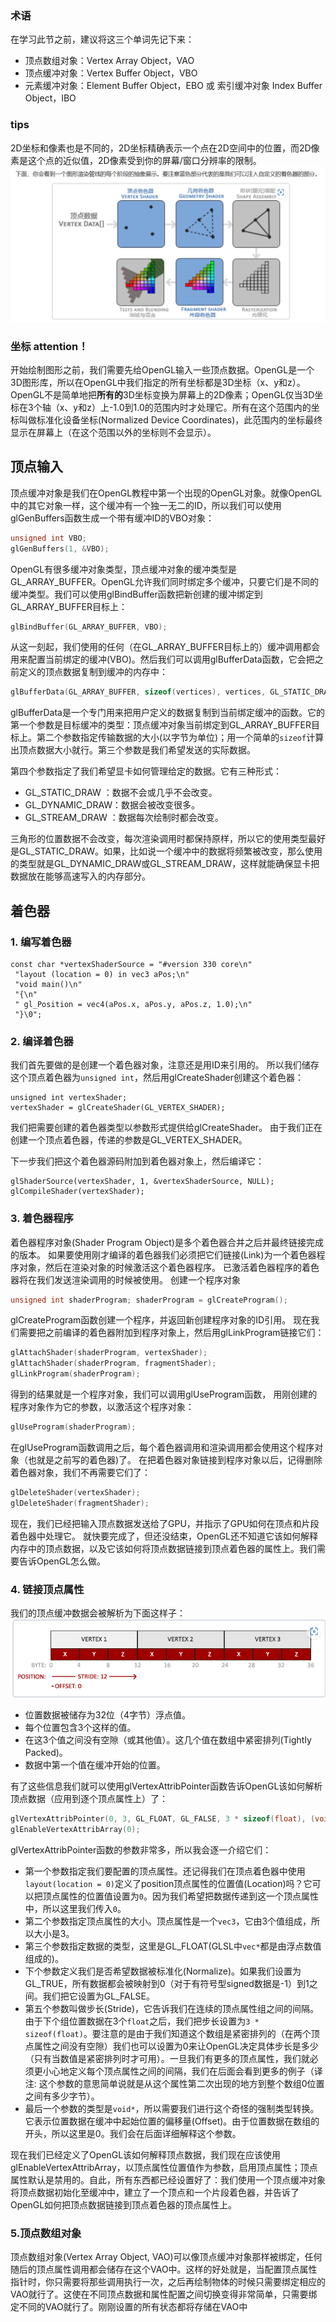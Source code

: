 ### 术语
在学习此节之前，建议将这三个单词先记下来：

-   顶点数组对象：Vertex Array Object，VAO
-   顶点缓冲对象：Vertex Buffer Object，VBO
-   元素缓冲对象：Element Buffer Object，EBO 或 索引缓冲对象 Index Buffer Object，IBO
### tips
2D坐标和像素也是不同的，2D坐标精确表示一个点在2D空间中的位置，而2D像素是这个点的近似值，2D像素受到你的屏幕/窗口分辨率的限制。
![输入图片说明](/imgs/2024-10-12/pMT3kpGwfL5poF1m.png)
### 坐标 attention！
开始绘制图形之前，我们需要先给OpenGL输入一些顶点数据。OpenGL是一个3D图形库，所以在OpenGL中我们指定的所有坐标都是3D坐标（x、y和z）。OpenGL不是简单地把**所有的**3D坐标变换为屏幕上的2D像素；OpenGL仅当3D坐标在3个轴（x、y和z）上-1.0到1.0的范围内时才处理它。所有在这个范围内的坐标叫做标准化设备坐标(Normalized Device Coordinates)，此范围内的坐标最终显示在屏幕上（在这个范围以外的坐标则不会显示）。
## 顶点输入
顶点缓冲对象是我们在OpenGL教程中第一个出现的OpenGL对象。就像OpenGL中的其它对象一样，这个缓冲有一个独一无二的ID，所以我们可以使用glGenBuffers函数生成一个带有缓冲ID的VBO对象：

```c++
unsigned int VBO;
glGenBuffers(1, &VBO);
```

OpenGL有很多缓冲对象类型，顶点缓冲对象的缓冲类型是GL_ARRAY_BUFFER。OpenGL允许我们同时绑定多个缓冲，只要它们是不同的缓冲类型。我们可以使用glBindBuffer函数把新创建的缓冲绑定到GL_ARRAY_BUFFER目标上：

```c++
glBindBuffer(GL_ARRAY_BUFFER, VBO);  
```

从这一刻起，我们使用的任何（在GL_ARRAY_BUFFER目标上的）缓冲调用都会用来配置当前绑定的缓冲(VBO)。然后我们可以调用glBufferData函数，它会把之前定义的顶点数据复制到缓冲的内存中：

```c++
glBufferData(GL_ARRAY_BUFFER, sizeof(vertices), vertices, GL_STATIC_DRAW);
```

glBufferData是一个专门用来把用户定义的数据复制到当前绑定缓冲的函数。它的第一个参数是目标缓冲的类型：顶点缓冲对象当前绑定到GL_ARRAY_BUFFER目标上。第二个参数指定传输数据的大小(以字节为单位)；用一个简单的`sizeof`计算出顶点数据大小就行。第三个参数是我们希望发送的实际数据。

第四个参数指定了我们希望显卡如何管理给定的数据。它有三种形式：

-   GL_STATIC_DRAW ：数据不会或几乎不会改变。
-   GL_DYNAMIC_DRAW：数据会被改变很多。
-   GL_STREAM_DRAW ：数据每次绘制时都会改变。

三角形的位置数据不会改变，每次渲染调用时都保持原样，所以它的使用类型最好是GL_STATIC_DRAW。如果，比如说一个缓冲中的数据将频繁被改变，那么使用的类型就是GL_DYNAMIC_DRAW或GL_STREAM_DRAW，这样就能确保显卡把数据放在能够高速写入的内存部分。
## 着色器
### 1. 编写着色器
```
const char *vertexShaderSource = "#version 330 core\n"
 "layout (location = 0) in vec3 aPos;\n" 
 "void main()\n" 
 "{\n" 
 " gl_Position = vec4(aPos.x, aPos.y, aPos.z, 1.0);\n" 
 "}\0";
```
### 2. 编译着色器
我们首先要做的是创建一个着色器对象，注意还是用ID来引用的。
所以我们储存这个顶点着色器为`unsigned int`，然后用glCreateShader创建这个着色器：
```
unsigned int vertexShader; 
vertexShader = glCreateShader(GL_VERTEX_SHADER);
```
我们把需要创建的着色器类型以参数形式提供给glCreateShader。
由于我们正在创建一个顶点着色器，传递的参数是GL_VERTEX_SHADER。

下一步我们把这个着色器源码附加到着色器对象上，然后编译它：
```
glShaderSource(vertexShader, 1, &vertexShaderSource, NULL); 
glCompileShader(vertexShader);
```
### 3. 着色器程序
着色器程序对象(Shader Program Object)是多个着色器合并之后并最终链接完成的版本。
如果要使用刚才编译的着色器我们必须把它们链接(Link)为一个着色器程序对象，然后在渲染对象的时候激活这个着色器程序。
已激活着色器程序的着色器将在我们发送渲染调用的时候被使用。
创建一个程序对象
```c++
unsigned int shaderProgram; shaderProgram = glCreateProgram();
```
glCreateProgram函数创建一个程序，并返回新创建程序对象的ID引用。
现在我们需要把之前编译的着色器附加到程序对象上，然后用glLinkProgram链接它们：
```c++
glAttachShader(shaderProgram, vertexShader);
glAttachShader(shaderProgram, fragmentShader);
glLinkProgram(shaderProgram);
```
得到的结果就是一个程序对象，我们可以调用glUseProgram函数，
用刚创建的程序对象作为它的参数，以激活这个程序对象：
```c++
glUseProgram(shaderProgram);
```
在glUseProgram函数调用之后，每个着色器调用和渲染调用都会使用这个程序对象（也就是之前写的着色器)了。
在把着色器对象链接到程序对象以后，记得删除着色器对象，我们不再需要它们了：
```c++
glDeleteShader(vertexShader);
glDeleteShader(fragmentShader);
```
现在，我们已经把输入顶点数据发送给了GPU，并指示了GPU如何在顶点和片段着色器中处理它。
就快要完成了，但还没结束，OpenGL还不知道它该如何解释内存中的顶点数据，以及它该如何将顶点数据链接到顶点着色器的属性上。我们需要告诉OpenGL怎么做。
### 4. 链接顶点属性
我们的顶点缓冲数据会被解析为下面这样子：
![输入图片说明](/imgs/2024-10-12/uzbD1znyUltMpUB8.png)
-   位置数据被储存为32位（4字节）浮点值。
-   每个位置包含3个这样的值。
-   在这3个值之间没有空隙（或其他值）。这几个值在数组中紧密排列(Tightly Packed)。
-   数据中第一个值在缓冲开始的位置。

有了这些信息我们就可以使用glVertexAttribPointer函数告诉OpenGL该如何解析顶点数据（应用到逐个顶点属性上）了：

```c++
glVertexAttribPointer(0, 3, GL_FLOAT, GL_FALSE, 3 * sizeof(float), (void*)0);
glEnableVertexAttribArray(0);
```

glVertexAttribPointer函数的参数非常多，所以我会逐一介绍它们：

-   第一个参数指定我们要配置的顶点属性。还记得我们在顶点着色器中使用`layout(location = 0)`定义了position顶点属性的位置值(Location)吗？它可以把顶点属性的位置值设置为`0`。因为我们希望把数据传递到这一个顶点属性中，所以这里我们传入`0`。
-   第二个参数指定顶点属性的大小。顶点属性是一个`vec3`，它由3个值组成，所以大小是3。
-   第三个参数指定数据的类型，这里是GL_FLOAT(GLSL中`vec*`都是由浮点数值组成的)。
-   下个参数定义我们是否希望数据被标准化(Normalize)。如果我们设置为GL_TRUE，所有数据都会被映射到0（对于有符号型signed数据是-1）到1之间。我们把它设置为GL_FALSE。
-   第五个参数叫做步长(Stride)，它告诉我们在连续的顶点属性组之间的间隔。由于下个组位置数据在3个`float`之后，我们把步长设置为`3 * sizeof(float)`。要注意的是由于我们知道这个数组是紧密排列的（在两个顶点属性之间没有空隙）我们也可以设置为0来让OpenGL决定具体步长是多少（只有当数值是紧密排列时才可用）。一旦我们有更多的顶点属性，我们就必须更小心地定义每个顶点属性之间的间隔，我们在后面会看到更多的例子（译注: 这个参数的意思简单说就是从这个属性第二次出现的地方到整个数组0位置之间有多少字节）。
-   最后一个参数的类型是`void*`，所以需要我们进行这个奇怪的强制类型转换。它表示位置数据在缓冲中起始位置的偏移量(Offset)。由于位置数据在数组的开头，所以这里是0。我们会在后面详细解释这个参数。

现在我们已经定义了OpenGL该如何解释顶点数据，我们现在应该使用glEnableVertexAttribArray，以顶点属性位置值作为参数，启用顶点属性；顶点属性默认是禁用的。自此，所有东西都已经设置好了：我们使用一个顶点缓冲对象将顶点数据初始化至缓冲中，建立了一个顶点和一个片段着色器，并告诉了OpenGL如何把顶点数据链接到顶点着色器的顶点属性上。
### 5.顶点数组对象
顶点数组对象(Vertex Array Object, VAO)可以像顶点缓冲对象那样被绑定，任何随后的顶点属性调用都会储存在这个VAO中。这样的好处就是，当配置顶点属性指针时，你只需要将那些调用执行一次，之后再绘制物体的时候只需要绑定相应的VAO就行了。这使在不同顶点数据和属性配置之间切换变得非常简单，只需要绑定不同的VAO就行了。刚刚设置的所有状态都将存储在VAO中
<!--stackedit_data:
eyJoaXN0b3J5IjpbLTExODU3NTIzMjIsMjQ5MDczODQ3LDE1NT
Y2NjMwMjksLTEwNTExMzczMF19
-->